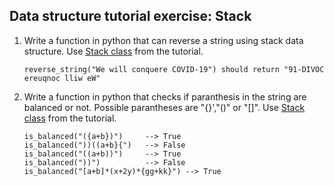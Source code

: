 ## Data structure tutorial exercise: Stack
1. Write a function in python that can reverse a string using stack data structure. Use [Stack class](https://github.com/codebasics/data-structures-algorithms-python/blob/master/data_structures/5_Stack/5_stack.ipynb) from the tutorial.
    ```
    reverse_string("We will conquere COVID-19") should return "91-DIVOC ereuqnoc lliw eW"
    ```
    
2. Write a function in python that checks if paranthesis in the string are balanced or not. Possible parantheses are "{}',"()" or "[]". Use [Stack class](https://github.com/codebasics/data-structures-algorithms-python/blob/master/data_structures/5_Stack/5_stack.ipynb) from the tutorial.
    ```
    is_balanced("({a+b})")     --> True
    is_balanced("))((a+b}{")   --> False
    is_balanced("((a+b))")     --> True
    is_balanced("))")          --> False
    is_balanced("[a+b]*(x+2y)*{gg+kk}") --> True
    ```
